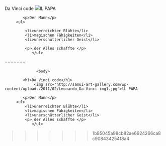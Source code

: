 <html>
         <head>
              <meta charset="utf-8">  
            <title> Da Vinci </title>  
         </head>                   
                  <body
            >Da Vinci code</h1>
                 <img src="http://samui-art-gallery.com/wp-content/uploads/2011/02/Leonardo_Da-Vinci-img1.jpg">lL PAPA

            <p>Der Mann</p>
         <ul>

             <li>unerreichter Blühte</li>
             <li>magischen Fähigkeiten</li>
             <li>unerschütterlicher Geist</li>

             <p>,der Alles schaffte </p>         
                </ul>
=======
<!DOCTYPE  html>
<html> 
         <head>
              <meta charset="utf-8">  
            <title> Da Vinci </title>    
            <link href="Styles-Ordner/styles.css" rel="stylesheet" type="text/css">      
         </head>    
                      
                  <body>
          
            <h1>Da Vinci code</h1>
                 <img src="http://samui-art-gallery.com/wp-content/uploads/2011/02/Leonardo_Da-Vinci-img1.jpg">lL PAPA
              
            <p>Der Mann</p>
         <ul>
             <li>unerreichter Blühte</li>
             <li>magischen Fähigkeiten</li>
             <li>unerschütterlicher Geist</li>
             <p>,der Alles schaffte </p>         
                </ul>    
              
>>>>>>> 1b85045a98cb82ae6924266ca8c908434254f8a4
                 </body>
</html>
